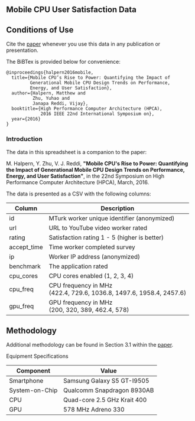 ## Mobile CPU User Satisfaction Data

## Conditions of Use

Cite the [paper](http://ieeexplore.ieee.org/document/7446054/) whenever you use this data in any publication or presentation.

The BiBTex is provided below for convenience:

```
@inproceedings{halpern2016mobile,
  title={Mobile CPU’s Rise to Power: Quantifying the Impact of
         Generational Mobile CPU Design Trends on Performance,
         Energy, and User Satisfaction},
  author={Halpern, Matthew and
          Zhu, Yuhao and
          Janapa Reddi, Vijay},
  booktitle={High Performance Computer Architecture (HPCA),
             2016 IEEE 22nd International Symposium on},
  year={2016}
}
```

### Introduction

The data in this spreadsheet is a companion to the paper:

M. Halpern, Y. Zhu, V. J. Reddi, **"Mobile CPU's Rise to Power: Quantifying the Impact of Generational Mobile CPU Design Trends on Performance, Energy, and User Satisfaction"**, in the 22nd
Symposium on High Performance Computer Architecture (HPCA), March, 2016.

The data is presented as a CSV with the following columns:

| Column      | Description                                  |
|-------------|----------------------------------------------|
| id          | MTurk worker unique identifier (anonymized)  |
| url         | URL to YouTube video worker rated            |
| rating      | Satisfaction rating 1 - 5 (higher is better) |
| accept_time | Time worker completed survey                 |
| ip          | Worker IP address (anonymized)               |
| benchmark   | The application rated                        |
| cpu_cores   | CPU cores enabled (1, 2, 3, 4)               |
| cpu_freq    | CPU frequency in MHz <br/> (422.4, 729.6, 1036.8, 1497.6, 1958.4, 2457.6) |   
| gpu_freq    | GPU frequency in MHz <br/> (200, 320, 389, 462.4, 578) |

## Methodology

Additional methodology can be found in Section 3.1 within the [paper](http://ieeexplore.ieee.org/document/7446054/).

Equipment Specifications

| Component      | Value                       |
| -------------- |-----------------------------|
| Smartphone     | Samsung Galaxy S5 GT-I9505  |
| System-on-Chip | Qualcomm Snapdragon 8930AB  |
| CPU            | Quad-core 2.5 GHz Krait 400 |
| GPU            | 578 MHz Adreno 330          |
